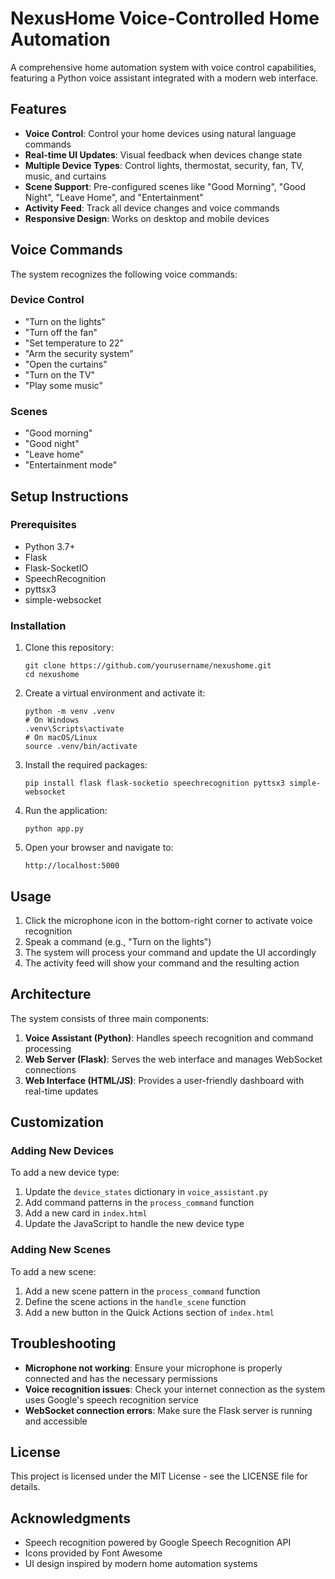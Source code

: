 # NexusHome Voice-Controlled Home Automation

A comprehensive home automation system with voice control capabilities, featuring a Python voice assistant integrated with a modern web interface.

## Features

- **Voice Control**: Control your home devices using natural language commands
- **Real-time UI Updates**: Visual feedback when devices change state
- **Multiple Device Types**: Control lights, thermostat, security, fan, TV, music, and curtains
- **Scene Support**: Pre-configured scenes like "Good Morning", "Good Night", "Leave Home", and "Entertainment"
- **Activity Feed**: Track all device changes and voice commands
- **Responsive Design**: Works on desktop and mobile devices

## Voice Commands

The system recognizes the following voice commands:

### Device Control
- "Turn on the lights"
- "Turn off the fan"
- "Set temperature to 22"
- "Arm the security system"
- "Open the curtains"
- "Turn on the TV"
- "Play some music"

### Scenes
- "Good morning"
- "Good night"
- "Leave home"
- "Entertainment mode"

## Setup Instructions

### Prerequisites
- Python 3.7+
- Flask
- Flask-SocketIO
- SpeechRecognition
- pyttsx3
- simple-websocket

### Installation

1. Clone this repository:
   ```
   git clone https://github.com/yourusername/nexushome.git
   cd nexushome
   ```

2. Create a virtual environment and activate it:
   ```
   python -m venv .venv
   # On Windows
   .venv\Scripts\activate
   # On macOS/Linux
   source .venv/bin/activate
   ```

3. Install the required packages:
   ```
   pip install flask flask-socketio speechrecognition pyttsx3 simple-websocket
   ```

4. Run the application:
   ```
   python app.py
   ```

5. Open your browser and navigate to:
   ```
   http://localhost:5000
   ```

## Usage

1. Click the microphone icon in the bottom-right corner to activate voice recognition
2. Speak a command (e.g., "Turn on the lights")
3. The system will process your command and update the UI accordingly
4. The activity feed will show your command and the resulting action

## Architecture

The system consists of three main components:

1. **Voice Assistant (Python)**: Handles speech recognition and command processing
2. **Web Server (Flask)**: Serves the web interface and manages WebSocket connections
3. **Web Interface (HTML/JS)**: Provides a user-friendly dashboard with real-time updates

## Customization

### Adding New Devices

To add a new device type:

1. Update the `device_states` dictionary in `voice_assistant.py`
2. Add command patterns in the `process_command` function
3. Add a new card in `index.html`
4. Update the JavaScript to handle the new device type

### Adding New Scenes

To add a new scene:

1. Add a new scene pattern in the `process_command` function
2. Define the scene actions in the `handle_scene` function
3. Add a new button in the Quick Actions section of `index.html`

## Troubleshooting

- **Microphone not working**: Ensure your microphone is properly connected and has the necessary permissions
- **Voice recognition issues**: Check your internet connection as the system uses Google's speech recognition service
- **WebSocket connection errors**: Make sure the Flask server is running and accessible

## License

This project is licensed under the MIT License - see the LICENSE file for details.

## Acknowledgments

- Speech recognition powered by Google Speech Recognition API
- Icons provided by Font Awesome
- UI design inspired by modern home automation systems 